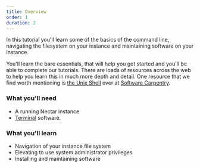 ```yaml
---
title: Overview
order: 1
duration: 2
---
```


In this tutorial you'll learn some of the basics of the command line, navigating the filesystem on your instance and maintaining software on your instance.

You'll learn the bare essentials, that will help you get started and you'll be able to complete our tutorials. There are loads of resources across the web to help you learn this in much more depth and detail. One resource that we find worth mentioning is [the Unix Shell](https://swcarpentry.github.io/shell-novice/) over at [Software Carpentry](https://software-carpentry.org/).

### What you'll need

- A running Nectar instance 
- [Terminal](https://support.ehelp.edu.au/support/solutions/articles/6000223964-terminal-software) software.

### What you'll learn

- Navigation of your instance file system
- Elevating to use system administrator privileges
- Installing and maintaining software